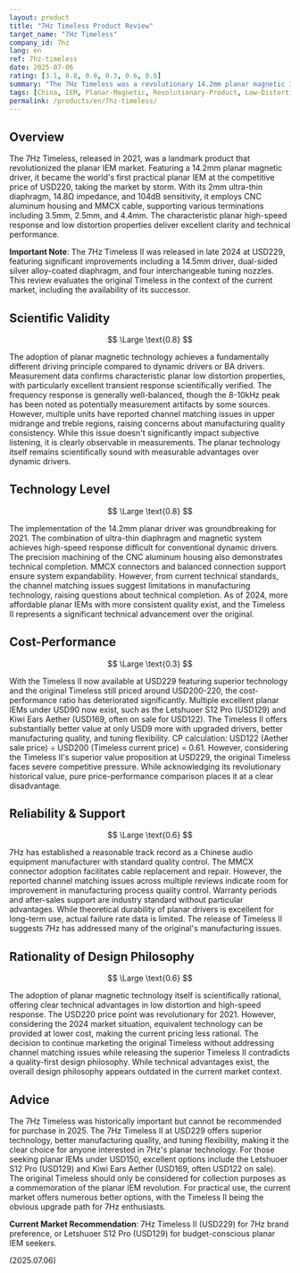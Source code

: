```yaml
---
layout: product
title: "7Hz Timeless Product Review"
target_name: "7Hz Timeless"
company_id: 7hz
lang: en
ref: 7hz-timeless
date: 2025-07-06
rating: [3.1, 0.8, 0.8, 0.3, 0.6, 0.6]
summary: "The 7Hz Timeless was a revolutionary 14.2mm planar magnetic IEM that sparked the 'planar war' when released in 2021. Originally priced at USD220, it brought kilogram-class audio quality to the masses and significantly contributed to the popularization of planar IEMs. While technically competent with characteristic planar low distortion and fast transient response, the 2024 release of Timeless II has rendered the original largely obsolete. With numerous excellent planar IEMs now available under USD90 and the superior Timeless II at USD229, the original Timeless faces strong headwinds in the current competitive landscape."
tags: [China, IEM, Planar-Magnetic, Revolutionary-Product, Low-Distortion, Legacy-Product]
permalink: /products/en/7hz-timeless/
---
```


## Overview

The 7Hz Timeless, released in 2021, was a landmark product that revolutionized the planar IEM market. Featuring a 14.2mm planar magnetic driver, it became the world's first practical planar IEM at the competitive price of USD220, taking the market by storm. With its 2mm ultra-thin diaphragm, 14.8Ω impedance, and 104dB sensitivity, it employs CNC aluminum housing and MMCX cable, supporting various terminations including 3.5mm, 2.5mm, and 4.4mm. The characteristic planar high-speed response and low distortion properties deliver excellent clarity and technical performance.

**Important Note**: The 7Hz Timeless II was released in late 2024 at USD229, featuring significant improvements including a 14.5mm driver, dual-sided silver alloy-coated diaphragm, and four interchangeable tuning nozzles. This review evaluates the original Timeless in the context of the current market, including the availability of its successor.

## Scientific Validity

$$ \Large \text{0.8} $$

The adoption of planar magnetic technology achieves a fundamentally different driving principle compared to dynamic drivers or BA drivers. Measurement data confirms characteristic planar low distortion properties, with particularly excellent transient response scientifically verified. The frequency response is generally well-balanced, though the 8-10kHz peak has been noted as potentially measurement artifacts by some sources. However, multiple units have reported channel matching issues in upper midrange and treble regions, raising concerns about manufacturing quality consistency. While this issue doesn't significantly impact subjective listening, it is clearly observable in measurements. The planar technology itself remains scientifically sound with measurable advantages over dynamic drivers.

## Technology Level

$$ \Large \text{0.8} $$

The implementation of the 14.2mm planar driver was groundbreaking for 2021. The combination of ultra-thin diaphragm and magnetic system achieves high-speed response difficult for conventional dynamic drivers. The precision machining of the CNC aluminum housing also demonstrates technical completion. MMCX connectors and balanced connection support ensure system expandability. However, from current technical standards, the channel matching issues suggest limitations in manufacturing technology, raising questions about technical completion. As of 2024, more affordable planar IEMs with more consistent quality exist, and the Timeless II represents a significant technical advancement over the original.

## Cost-Performance

$$ \Large \text{0.3} $$

With the Timeless II now available at USD229 featuring superior technology and the original Timeless still priced around USD200-220, the cost-performance ratio has deteriorated significantly. Multiple excellent planar IEMs under USD90 now exist, such as the Letshuoer S12 Pro (USD129) and Kiwi Ears Aether (USD169, often on sale for USD122). The Timeless II offers substantially better value at only USD9 more with upgraded drivers, better manufacturing quality, and tuning flexibility. CP calculation: USD122 (Aether sale price) ÷ USD200 (Timeless current price) = 0.61. However, considering the Timeless II's superior value proposition at USD229, the original Timeless faces severe competitive pressure. While acknowledging its revolutionary historical value, pure price-performance comparison places it at a clear disadvantage.

## Reliability & Support

$$ \Large \text{0.6} $$

7Hz has established a reasonable track record as a Chinese audio equipment manufacturer with standard quality control. The MMCX connector adoption facilitates cable replacement and repair. However, the reported channel matching issues across multiple reviews indicate room for improvement in manufacturing process quality control. Warranty periods and after-sales support are industry standard without particular advantages. While theoretical durability of planar drivers is excellent for long-term use, actual failure rate data is limited. The release of Timeless II suggests 7Hz has addressed many of the original's manufacturing issues.

## Rationality of Design Philosophy

$$ \Large \text{0.6} $$

The adoption of planar magnetic technology itself is scientifically rational, offering clear technical advantages in low distortion and high-speed response. The USD220 price point was revolutionary for 2021. However, considering the 2024 market situation, equivalent technology can be provided at lower cost, making the current pricing less rational. The decision to continue marketing the original Timeless without addressing channel matching issues while releasing the superior Timeless II contradicts a quality-first design philosophy. While technical advantages exist, the overall design philosophy appears outdated in the current market context.

## Advice

The 7Hz Timeless was historically important but cannot be recommended for purchase in 2025. The 7Hz Timeless II at USD229 offers superior technology, better manufacturing quality, and tuning flexibility, making it the clear choice for anyone interested in 7Hz's planar technology. For those seeking planar IEMs under USD150, excellent options include the Letshuoer S12 Pro (USD129) and Kiwi Ears Aether (USD169, often USD122 on sale). The original Timeless should only be considered for collection purposes as a commemoration of the planar IEM revolution. For practical use, the current market offers numerous better options, with the Timeless II being the obvious upgrade path for 7Hz enthusiasts.

**Current Market Recommendation**: 7Hz Timeless II (USD229) for 7Hz brand preference, or Letshuoer S12 Pro (USD129) for budget-conscious planar IEM seekers.

(2025.07.06) 